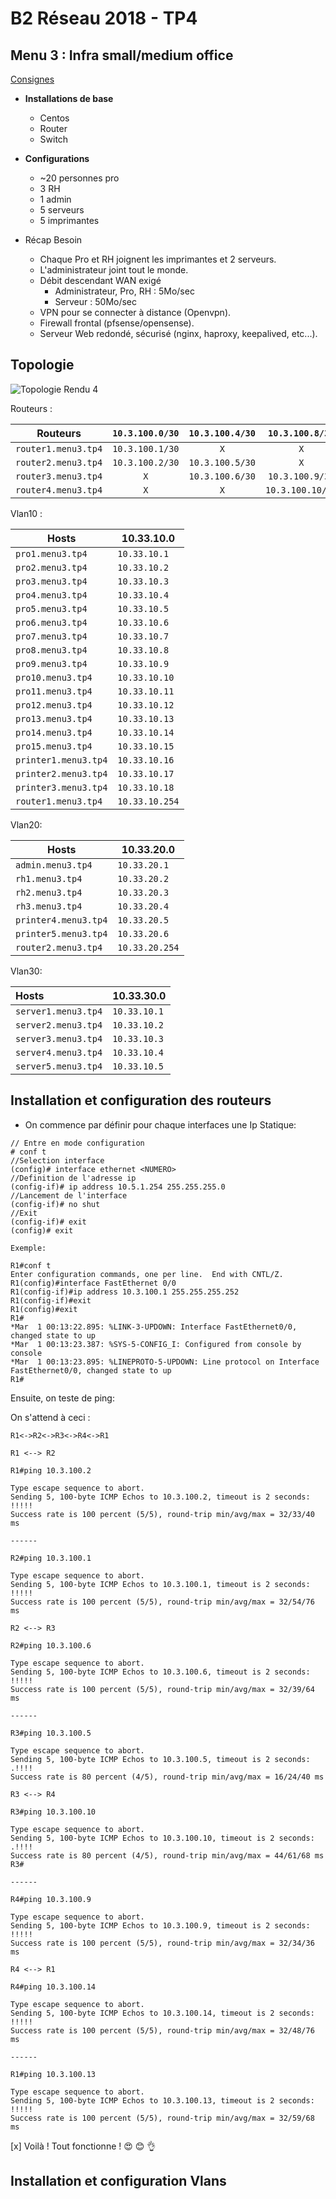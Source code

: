 # B2 Réseau 2018 - TP4
## Menu 3 : Infra small/medium office

[Consignes](https://github.com/It4lik/B2-Reseau-2018/tree/master/tp/4#menu-3--infra-smallmedium-office)

- **Installations de base**
  - Centos
  - Router
  - Switch
- **Configurations**

  - ~20 personnes pro
  - 3 RH
  - 1 admin
  - 5 serveurs
  - 5 imprimantes
- Récap Besoin

  - Chaque Pro et RH joignent les imprimantes et 2 serveurs.
  - L'administrateur joint tout le monde.
  - Débit descendant WAN exigé
    - Administrateur, Pro, RH : 5Mo/sec
    - Serveur : 50Mo/sec
  - VPN pour se connecter à distance (Openvpn).
  - Firewall frontal (pfsense/opensense).
  - Serveur Web redondé, sécurisé (nginx, haproxy, keepalived, etc...).




## Topologie

![Topologie Rendu 4](https://github.com/Ewillian/CCNA2/blob/master/Rendu%20du%20Tp4/captures/Topologie.png?raw=true)



Routeurs :

| Routeurs            | `10.3.100.0/30` | `10.3.100.4/30` | `10.3.100.8/30`  | `10.3.100.12/30` | `10.33.10.0`   | `10.33.20.0` | `10.33.30.0` |
| ------------------- | :-------------: | :-------------: | :--------------: | :--------------: | -------------- | ------------ | ------------ |
| `router1.menu3.tp4` | `10.3.100.1/30` |       `X`       |       `X`        | `10.3.100.14/30` | `10.33.10.254` |              |              |
| `router2.menu3.tp4` | `10.3.100.2/30` | `10.3.100.5/30` |       `X`        |       `X`        |                |              |              |
| `router3.menu3.tp4` |       `X`       | `10.3.100.6/30` | `10.3.100.9/30`  |       `X`        |                |              |              |
| `router4.menu3.tp4` |       `X`       |       `X`       | `10.3.100.10/30` | `10.3.100.13/30` |                |              |              |



Vlan10 :

| Hosts                | 10.33.10.0     |
| -------------------- | -------------- |
| `pro1.menu3.tp4`     | `10.33.10.1`   |
| `pro2.menu3.tp4`     | `10.33.10.2`   |
| `pro3.menu3.tp4`     | `10.33.10.3`   |
| `pro4.menu3.tp4`     | `10.33.10.4`   |
| `pro5.menu3.tp4`     | `10.33.10.5`   |
| `pro6.menu3.tp4`     | `10.33.10.6`   |
| `pro7.menu3.tp4`     | `10.33.10.7`   |
| `pro8.menu3.tp4`     | `10.33.10.8`   |
| `pro9.menu3.tp4`     | `10.33.10.9`   |
| `pro10.menu3.tp4`    | `10.33.10.10`  |
| `pro11.menu3.tp4`    | `10.33.10.11`  |
| `pro12.menu3.tp4`    | `10.33.10.12`  |
| `pro13.menu3.tp4`    | `10.33.10.13`  |
| `pro14.menu3.tp4`    | `10.33.10.14`  |
| `pro15.menu3.tp4`    | `10.33.10.15`  |
| `printer1.menu3.tp4` | `10.33.10.16`  |
| `printer2.menu3.tp4` | `10.33.10.17`  |
| `printer3.menu3.tp4` | `10.33.10.18`  |
| `router1.menu3.tp4`  | `10.33.10.254` |

Vlan20:

| Hosts                | 10.33.20.0     |
| -------------------- | -------------- |
| `admin.menu3.tp4`    | `10.33.20.1`   |
| `rh1.menu3.tp4`      | `10.33.20.2`   |
| `rh2.menu3.tp4`      | `10.33.20.3`   |
| `rh3.menu3.tp4`      | `10.33.20.4`   |
| `printer4.menu3.tp4` | `10.33.20.5`   |
| `printer5.menu3.tp4` | `10.33.20.6`   |
| `router2.menu3.tp4`  | `10.33.20.254` |

Vlan30:

| Hosts               | 10.33.30.0   |
| :------------------ | :----------- |
| `server1.menu3.tp4` | `10.33.10.1` |
| `server2.menu3.tp4` | `10.33.10.2` |
| `server3.menu3.tp4` | `10.33.10.3` |
| `server4.menu3.tp4` | `10.33.10.4` |
| `server5.menu3.tp4` | `10.33.10.5` |





## Installation et configuration des routeurs

- On commence par définir pour chaque interfaces une Ip Statique:

````
// Entre en mode configuration
# conf t
//Selection interface
(config)# interface ethernet <NUMERO>
//Definition de l'adresse ip
(config-if)# ip address 10.5.1.254 255.255.255.0
//Lancement de l'interface
(config-if)# no shut
//Exit
(config-if)# exit
(config)# exit
````

`Exemple:`

```
R1#conf t
Enter configuration commands, one per line.  End with CNTL/Z.
R1(config)#interface FastEthernet 0/0
R1(config-if)#ip address 10.3.100.1 255.255.255.252
R1(config-if)#exit
R1(config)#exit
R1#
*Mar  1 00:13:22.895: %LINK-3-UPDOWN: Interface FastEthernet0/0, changed state to up
*Mar  1 00:13:23.387: %SYS-5-CONFIG_I: Configured from console by console
*Mar  1 00:13:23.895: %LINEPROTO-5-UPDOWN: Line protocol on Interface FastEthernet0/0, changed state to up
R1#
```

Ensuite, on teste de ping:

On s'attend à ceci :

`R1<->R2<->R3<->R4<->R1`



`R1 <--> R2`

```
R1#ping 10.3.100.2

Type escape sequence to abort.
Sending 5, 100-byte ICMP Echos to 10.3.100.2, timeout is 2 seconds:
!!!!!
Success rate is 100 percent (5/5), round-trip min/avg/max = 32/33/40 ms

------

R2#ping 10.3.100.1

Type escape sequence to abort.
Sending 5, 100-byte ICMP Echos to 10.3.100.1, timeout is 2 seconds:
!!!!!
Success rate is 100 percent (5/5), round-trip min/avg/max = 32/54/76 ms
```



`R2 <--> R3`

```
R2#ping 10.3.100.6

Type escape sequence to abort.
Sending 5, 100-byte ICMP Echos to 10.3.100.6, timeout is 2 seconds:
!!!!!
Success rate is 100 percent (5/5), round-trip min/avg/max = 32/39/64 ms

------

R3#ping 10.3.100.5

Type escape sequence to abort.
Sending 5, 100-byte ICMP Echos to 10.3.100.5, timeout is 2 seconds:
.!!!!
Success rate is 80 percent (4/5), round-trip min/avg/max = 16/24/40 ms
```



`R3 <--> R4`

``````
R3#ping 10.3.100.10

Type escape sequence to abort.
Sending 5, 100-byte ICMP Echos to 10.3.100.10, timeout is 2 seconds:
.!!!!
Success rate is 80 percent (4/5), round-trip min/avg/max = 44/61/68 ms
R3#

------

R4#ping 10.3.100.9

Type escape sequence to abort.
Sending 5, 100-byte ICMP Echos to 10.3.100.9, timeout is 2 seconds:
!!!!!
Success rate is 100 percent (5/5), round-trip min/avg/max = 32/34/36 ms
``````



`R4 <--> R1`

``````
R4#ping 10.3.100.14

Type escape sequence to abort.
Sending 5, 100-byte ICMP Echos to 10.3.100.14, timeout is 2 seconds:
!!!!!
Success rate is 100 percent (5/5), round-trip min/avg/max = 32/48/76 ms

------

R1#ping 10.3.100.13

Type escape sequence to abort.
Sending 5, 100-byte ICMP Echos to 10.3.100.13, timeout is 2 seconds:
!!!!!
Success rate is 100 percent (5/5), round-trip min/avg/max = 32/59/68 ms
``````



[x] Voilà ! Tout fonctionne ! :heart_eyes: :blush: :ok_hand:



## Installation et configuration Vlans

